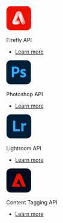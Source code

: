 <MiniProductCard slots="image, text , buttons" repeat="4" theme="lightest" inRow="4" variantsType="primary" buttonStyle="outline" />

![Forge the path to customer success](../images/Firefly_big.png)

Firefly API

- [Learn more](https://developer-stage.adobe.com/)

![Forge the path to customer success](../images/Photoshop_big.png)

Photoshop API

- [Learn more](https://developer-stage.adobe.com/)

![Forge the path to customer success](../images/Lightroom_big.png)

Lightroom API

- [Learn more](https://developer-stage.adobe.com/)
  
![Forge the path to customer success](../images/ContentTagging.png)

Content Tagging API

- [Learn more](https://developer-stage.adobe.com/)
